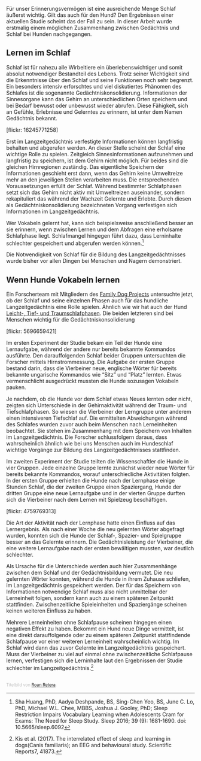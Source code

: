 Für unser Erinnerungsvermögen ist eine ausreichende Menge Schlaf äußerst wichtig. Gilt das auch für den Hund? Den Ergebnissen einer aktuellen Studie scheint das der Fall zu sein. In dieser Arbeit wurde erstmalig einem möglichen Zusammenhang zwischen Gedächtnis und Schlaf bei Hunden nachgegangen.


## Lernen im Schlaf

Schlaf ist für nahezu alle Wirbeltiere ein überlebenswichtiger und somit absolut notwendiger Bestandteil des Lebens. Trotz seiner Wichtigkeit sind die Erkenntnisse über den Schlaf und seine Funktionen noch sehr begrenzt. Ein besonders intensiv erforschtes und viel diskutiertes Phänomen des Schlafes ist die sogenannte Gedächtniskonsolidierung. Informationen der Sinnesorgane kann das Gehirn an unterschiedlichen Orten speichern und bei Bedarf bewusst oder unbewusst wieder abrufen. Diese Fähigkeit, sich an Gefühle, Erlebnisse und Gelerntes zu erinnern, ist unter dem Namen Gedächtnis bekannt. 

[flickr: 16245771258]

Erst im Langzeitgedächtnis verfestigte Informationen können langfristig behalten und abgerufen werden. An dieser Stelle scheint der Schlaf eine wichtige Rolle zu spielen. Zeitgleich Sinnesinformationen aufzunehmen und langfristig zu speichern, ist dem Gehirn nicht möglich. Für beides sind die gleichen Hirnregionen zuständig. Das eigentliche Speichern der Informationen geschieht erst dann, wenn das Gehirn keine Umweltreize mehr an den jeweiligen Stellen verarbeiten muss. Die entsprechenden Voraussetzungen erfüllt der Schlaf. Während bestimmter Schlafphasen setzt sich das Gehirn nicht aktiv mit Umweltreizen auseinander, sondern rekapituliert das während der Wachzeit Gelernte und Erlebte. Durch diesen als Gedächtniskonsolidierung bezeichneten Vorgang verfestigen sich Informationen im Langzeitgedächtnis. 

Wer Vokabeln gelernt hat, kann sich beispielsweise anschließend besser an sie erinnern, wenn zwischen Lernen und dem Abfragen eine erholsame Schlafphase liegt. Schlafmangel hingegen führt dazu, dass Lerninhalte schlechter gespeichert und abgerufen werden können.[^1]

Die Notwendigkeit von Schlaf für die Bildung des Langzeitgedächtnisses wurde bisher vor allen Dingen bei Menschen und Nagern demonstriert.





## Wenn Hunde Vokabeln lernen


Ein Forscherteam mit Mitgliedern des [Family Dog Projects](https://familydogproject.elte.hu/)  untersuchte jetzt, ob der Schlaf und seine einzelnen Phasen auch für das hundliche Langzeitgedächtnis eine Rolle spielen. Ähnlich wie wir hat auch der Hund [Leicht-, Tief- und Traumschlafphasen](http://fluffology.de/post/schlaf-hndchen-schlaf). Die beiden letzteren sind bei Menschen wichtig für die Gedächtniskonsolidierung 

[flickr: 5696659421]

Im ersten Experiment der Studie bekam ein Teil der Hunde eine Lernaufgabe, während der andere nur bereits bekannte Kommandos ausführte. Den darauffolgenden Schlaf beider Gruppen untersuchten die Forscher mittels Hirnstrommessung. Die Aufgabe der ersten Gruppe bestand darin, dass die Vierbeiner neue, englische Wörter für bereits bekannte ungarische Kommandos wie “Sitz” und “Platz” lernten. Etwas vermenschlicht ausgedrückt mussten die Hunde sozusagen Vokabeln pauken. 

Je nachdem, ob die Hunde vor dem Schlaf etwas Neues lernten oder nicht, zeigten sich Unterschiede in der Gehirnaktivität während der Traum- und Tiefschlafphasen. So wiesen die Vierbeiner der Lerngruppe unter anderem einen intensiveren Tiefschlaf auf. Die ermittelten Abweichungen während des Schlafes wurden zuvor auch beim Menschen nach Lerneinheiten beobachtet. Sie stehen im Zusammenhang mit dem Speichern von Inhalten im Langzeitgedächtnis. Die Forscher schlussfolgern daraus, dass wahrscheinlich ähnlich wie bei uns Menschen auch im Hundeschlaf wichtige Vorgänge zur Bildung des Langzeitgedächtnisses stattfinden.

Im zweiten Experiment der Studie teilten die Wissenschaftler die Hunde in vier Gruppen. Jede einzelne Gruppe lernte zunächst wieder neue Wörter für bereits bekannte Kommandos, worauf unterschiedliche Aktivitäten folgten. In der ersten Gruppe erhielten die Hunde nach der Lernphase einige Stunden Schlaf, die der zweiten Gruppe einen Spaziergang, Hunde der dritten Gruppe eine neue Lernaufgabe und in der vierten Gruppe durften sich die Vierbeiner nach dem Lernen mit Spielzeug beschäftigen. 

[flickr: 4759769313]

Die Art der Aktivität nach der Lernphase hatte einen Einfluss auf das Lernergebnis. Als nach einer Woche die neu gelernten Wörter abgefragt wurden, konnten sich die Hunde der Schlaf-, Spazier- und Spielgruppe besser an das Gelernte erinnern. Die Gedächtnisleistung der Vierbeiner, die eine weitere Lernaufgabe nach der ersten bewältigen mussten, war deutlich schlechter. 

Als Ursache für die Unterschiede werden auch hier Zusammenhänge zwischen dem Schlaf und der Gedächtnisbildung vermutet. Die neu gelernten Wörter konnten, während die Hunde in ihrem Zuhause schliefen, im Langzeitgedächtnis gespeichert werden. Der für das Speichern von Informationen notwendige Schlaf muss also nicht unmittelbar der Lerneinheit folgen, sondern kann auch zu einem späteren Zeitpunkt stattfinden. Zwischenzeitliche Spieleinheiten und Spaziergänge scheinen keinen weiteren Einfluss zu haben.  


Mehrere Lerneinheiten ohne Schlafpause scheinen hingegen einen negativen Effekt zu haben. Bekommt ein Hund neue Dinge vermittelt, ist eine direkt darauffolgende oder zu einem späteren Zeitpunkt stattfindende Schlafpause vor einer weiteren Lerneinheit wahrscheinlich wichtig. Im Schlaf wird dann das zuvor Gelernte im Langzeitgedächtnis gespeichert. Muss der Vierbeiner zu viel auf einmal ohne zwischenzeitliche Schlafpause lernen, verfestigen sich die Lerninhalte laut den Ergebnissen der Studie schlechter im Langzeitgedächtnis.[^2]


<div style="margin-top:30px;color:silver;font-size:.8em">
<p>Titelbild von <a href='https://www.flickr.com/photos/roanretera/32615526612/'>Roan Retera</a>.</p>
</div>

[^1]: Sha Huang, PhD, Aadya Deshpande, BS, Sing-Chen Yeo, BS, June C. Lo, PhD, Michael W.L. Chee, MBBS, Joshua J. Gooley, PhD; Sleep Restriction Impairs Vocabulary Learning when Adolescents Cram for Exams: The Need for Sleep Study. Sleep 2016; 39 (9): 1681-1690. doi: 10.5665/sleep.6092

[^2]: Kis et al. (2017). The interrelated effect of sleep and learning in dogs(Canis familiaris); an EEG and behavioural study. Scientific Reports7, 41873.
